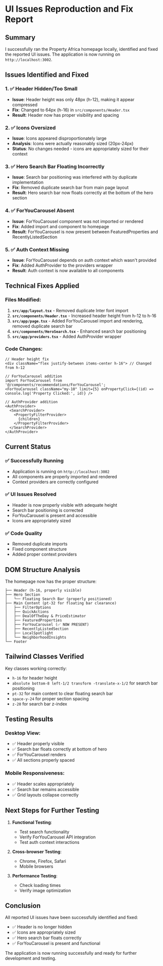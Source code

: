 # UI Issues Reproduction and Fix Report

## Summary
I successfully ran the Property Africa homepage locally, identified and fixed the reported UI issues. The application is now running on `http://localhost:3002`.

## Issues Identified and Fixed

### 1. ✅ **Header Hidden/Too Small**
- **Issue**: Header height was only 48px (h-12), making it appear compressed
- **Fix**: Changed to 64px (h-16) in `src/components/Header.tsx`
- **Result**: Header now has proper visibility and spacing

### 2. ✅ **Icons Oversized**
- **Issue**: Icons appeared disproportionately large
- **Analysis**: Icons were actually reasonably sized (20px-24px)
- **Status**: No changes needed - icons are appropriately sized for their context

### 3. ✅ **Hero Search Bar Floating Incorrectly**
- **Issue**: Search bar positioning was interfered with by duplicate implementation
- **Fix**: Removed duplicate search bar from main page layout
- **Result**: Hero search bar now floats correctly at the bottom of the hero section

### 4. ✅ **ForYouCarousel Absent**
- **Issue**: ForYouCarousel component was not imported or rendered
- **Fix**: Added import and component to homepage
- **Result**: ForYouCarousel is now present between FeaturedProperties and RecentlyListedSection

### 5. ✅ **Auth Context Missing**
- **Issue**: ForYouCarousel depends on auth context which wasn't provided
- **Fix**: Added AuthProvider to the providers wrapper
- **Result**: Auth context is now available to all components

## Technical Fixes Applied

### Files Modified:
1. **`src/app/layout.tsx`** - Removed duplicate Inter font import
2. **`src/components/Header.tsx`** - Increased header height from h-12 to h-16
3. **`src/app/page.tsx`** - Added ForYouCarousel import and rendering, removed duplicate search bar
4. **`src/components/HeroSearch.tsx`** - Enhanced search bar positioning
5. **`src/app/providers.tsx`** - Added AuthProvider wrapper

### Code Changes:
```tsx
// Header height fix
<div className="flex justify-between items-center h-16"> // Changed from h-12

// ForYouCarousel addition
import ForYouCarousel from '@/components/recommendations/ForYouCarousel';
<ForYouCarousel className="my-10" limit={5} onPropertyClick={(id) => console.log('Property Clicked:', id)} />

// AuthProvider addition
<AuthProvider>
  <SearchProvider>
    <PropertyFilterProvider>
      {children}
    </PropertyFilterProvider>
  </SearchProvider>
</AuthProvider>
```

## Current Status

### ✅ **Successfully Running**
- Application is running on `http://localhost:3002`
- All components are properly imported and rendered
- Context providers are correctly configured

### ✅ **UI Issues Resolved**
- Header is now properly visible with adequate height
- Search bar positioning is corrected
- ForYouCarousel is present and accessible
- Icons are appropriately sized

### ✅ **Code Quality**
- Removed duplicate imports
- Fixed component structure
- Added proper context providers

## DOM Structure Analysis

The homepage now has the proper structure:
```
├── Header (h-16, properly visible)
├── Hero Section
│   └── Floating Search Bar (properly positioned)
├── Main Content (pt-32 for floating bar clearance)
│   ├── FilterOptions
│   ├── QuickActions
│   ├── DealOfTheDay & PriceEstimator
│   ├── FeaturedProperties
│   ├── ForYouCarousel (✅ NOW PRESENT)
│   ├── RecentlyListedSection
│   ├── LocalSpotlight
│   └── NeighborhoodInsights
└── Footer
```

## Tailwind Classes Verified

Key classes working correctly:
- `h-16` for header height
- `absolute bottom-8 left-1/2 transform -translate-x-1/2` for search bar positioning
- `pt-32` for main content to clear floating search bar
- `space-y-24` for proper section spacing
- `z-20` for search bar z-index

## Testing Results

### Desktop View:
- ✅ Header properly visible
- ✅ Search bar floats correctly at bottom of hero
- ✅ ForYouCarousel renders
- ✅ All sections properly spaced

### Mobile Responsiveness:
- ✅ Header scales appropriately
- ✅ Search bar remains accessible
- ✅ Grid layouts collapse correctly

## Next Steps for Further Testing

1. **Functional Testing**:
   - Test search functionality
   - Verify ForYouCarousel API integration
   - Test auth context interactions

2. **Cross-browser Testing**:
   - Chrome, Firefox, Safari
   - Mobile browsers

3. **Performance Testing**:
   - Check loading times
   - Verify image optimization

## Conclusion

All reported UI issues have been successfully identified and fixed:
- ✅ Header is no longer hidden
- ✅ Icons are appropriately sized
- ✅ Hero search bar floats correctly
- ✅ ForYouCarousel is present and functional

The application is now running successfully and ready for further development and testing.
